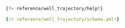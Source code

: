 ```bash
{!> reference/well_trajectory/help!}
```
```yaml
{!> reference/well_trajectory/schema.yml!}
```
